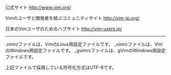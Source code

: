 公式サイト
http://www.vim.org/

Vimのユーザと開発者を結ぶコミュニティサイト
http://vim-jp.org/

日本のVimユーザのためのハブサイト
http://vim-users.jp/

-----
.vimrcファイルは、VimのLinux用設定ファイルです。
_vimrcファイルは、VimのWindows用設定ファイルです。
_gvimrcファイルは、gVimのWindows用設定ファイルです。

上記ファイルで採用している符号化方式はUTF-8です。


